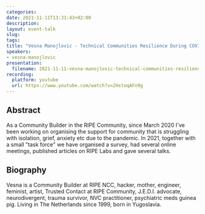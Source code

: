 ```yaml
---
categories:
date: 2021-11-11T13:31:43+02:00
description:
layout: event-talk
slug:
tags:
title: "Vesna Manojlovic - Technical Communities Resilience During COVID-19 Pandemic"
speakers:
- vesna-manojlovic
presentation:
  filename: 2021-11-11-vesna-manojlovic-technical-communities-resilience-during-covid-19-pandemic.pdf
recording:
  platform: youtube
  url: https://www.youtube.com/watch?v=2HstoqAFn9g
---
```


## Abstract

As a Community Builder in the RIPE Community, since March 2020 I've been working on organising the support for community that is struggling with isolation, grief, anxiety etc due to the pandemic. In 2021, together with a small "task force" we have organised a survey, had several online meetings, published articles on RIPE Labs and gave several talks.

## Biography

Vesna is a Community Builder at RIPE NCC, hacker, mother, engineer, feminist, artist, Trusted Contact at RIPE Community, J.E.D.I. advocate, neurodivergent, trauma survivor, NVC practitioner, psychiatric meds guinea pig. Living in The Netherlands since 1999, born in Yugoslavia.
